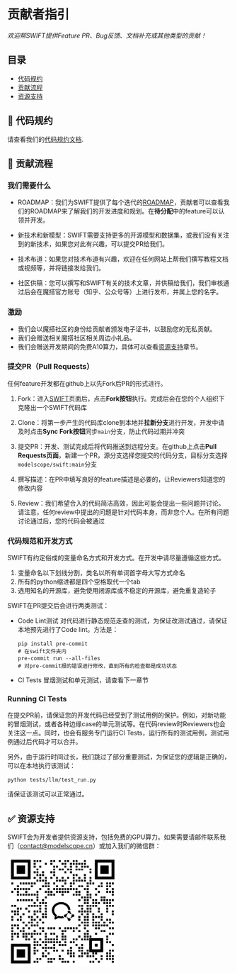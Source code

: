 # 贡献者指引

*欢迎帮SWIFT提供Feature PR、Bug反馈、文档补充或其他类型的贡献！*

## 目录

- [代码规约](#-代码规约)
- [贡献流程](#-贡献流程)
- [资源支持](#-资源支持)

## 📖 代码规约

请查看我们的[代码规约文档](./CODE_OF_CONDUCT.md).

## 🔁 贡献流程

### 我们需要什么

- ROADMAP：我们为SWIFT提供了每个迭代的[ROADMAP](./ROADMAP.md)，贡献者可以查看我们的ROADMAP来了解我们的开发进度和规划。在**待分配**中的feature可以认领并开发。

- 新技术和新模型：SWIFT需要支持更多的开源模型和数据集，或我们没有关注到的新技术，如果您对此有兴趣，可以提交PR给我们。
- 技术布道：如果您对技术布道有兴趣，欢迎在任何网站上帮我们撰写教程文档或视频等，并将链接发给我们。
- 社区供稿：您可以撰写和SWIFT有关的技术文章，并供稿给我们，我们审核通过后会在魔搭官方账号（知乎、公众号等）上进行发布，并属上您的名字。

### 激励

- 我们会以魔搭社区的身份给贡献者颁发电子证书，以鼓励您的无私贡献。
- 我们会赠送相关魔搭社区相关周边小礼品。
- 我们会赠送开发期间的免费A10算力，具体可以查看[资源支持](#-资源支持)章节。

### 提交PR（Pull Requests）

任何feature开发都在github上以先Fork后PR的形式进行。

1. Fork：进入[SWIFT](https://github.com/modelscope/swift)页面后，点击**Fork按钮**执行。完成后会在您的个人组织下克隆出一个SWIFT代码库

2. Clone：将第一步产生的代码库clone到本地并**拉新分支**进行开发，开发中请及时点击**Sync Fork按钮**同步`main`分支，防止代码过期并冲突

3. 提交PR：开发、测试完成后将代码推送到远程分支。在github上点击**Pull Requests页面**，新建一个PR，源分支选择您提交的代码分支，目标分支选择`modelscope/swift:main`分支

4. 撰写描述：在PR中填写良好的feature描述是必要的，让Reviewers知道您的修改内容

5. Review：我们希望合入的代码简洁高效，因此可能会提出一些问题并讨论。请注意，任何review中提出的问题是针对代码本身，而非您个人。在所有问题讨论通过后，您的代码会被通过

### 代码规范和开发方式

SWIFT有约定俗成的变量命名方式和开发方式。在开发中请尽量遵循这些方式。

1. 变量命名以下划线分割，类名以所有单词首字母大写方式命名
2. 所有的python缩进都是四个空格取代一个tab
3. 选用知名的开源库，避免使用闭源库或不稳定的开源库，避免重复造轮子

SWIFT在PR提交后会进行两类测试：

- Code Lint测试 对代码进行静态规范走查的测试，为保证改测试通过，请保证本地预先进行了Code lint。方法是：

  ```shell
  pip install pre-commit
  # 在swift文件夹内
  pre-commit run --all-files
  # 对pre-commit报的错误进行修改，直到所有的检查都是成功状态
  ```

- CI Tests 冒烟测试和单元测试，请查看下一章节

### Running CI Tests

在提交PR前，请保证您的开发代码已经受到了测试用例的保护。例如，对新功能的冒烟测试，或者各种边缘case的单元测试等。在代码review时Reviewers也会关注这一点。同时，也会有服务专门运行CI Tests，运行所有的测试用例，测试用例通过后代码才可以合并。

另外，由于运行时间过长，我们跳过了部分重要测试，为保证您的逻辑是正确的，可以在本地执行该测试：

```shell
python tests/llm/test_run.py
```

请保证该测试可以正常通过。

## ✅ 资源支持

SWIFT会为开发者提供资源支持，包括免费的GPU算力。如果需要请邮件联系我们（[contact@modelscope.cn](mailto:contact@modelscope.cn)）或加入我们的微信群：

<p align="left">
<img src="asset/wechat.png" width="250" style="display: inline-block;">
</p>
